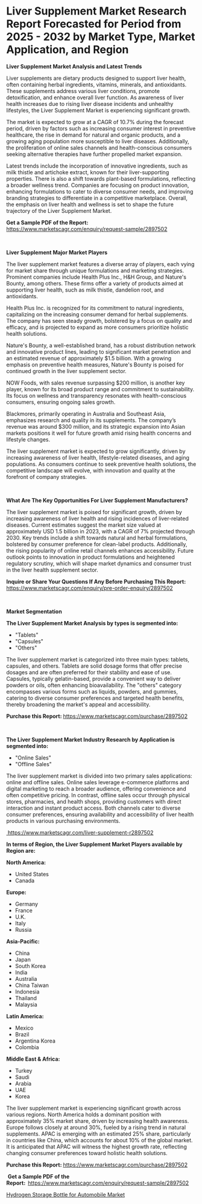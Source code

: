 <p><h1>Liver Supplement Market Research Report Forecasted for Period from 2025 -  2032 by Market Type, Market Application, and Region</h1></p><p><strong>Liver Supplement Market Analysis and Latest Trends</strong></p>
<p><p>Liver supplements are dietary products designed to support liver health, often containing herbal ingredients, vitamins, minerals, and antioxidants. These supplements address various liver conditions, promote detoxification, and enhance overall liver function. As awareness of liver health increases due to rising liver disease incidents and unhealthy lifestyles, the Liver Supplement Market is experiencing significant growth.</p><p>The market is expected to grow at a CAGR of 10.7% during the forecast period, driven by factors such as increasing consumer interest in preventive healthcare, the rise in demand for natural and organic products, and a growing aging population more susceptible to liver diseases. Additionally, the proliferation of online sales channels and health-conscious consumers seeking alternative therapies have further propelled market expansion.</p><p>Latest trends include the incorporation of innovative ingredients, such as milk thistle and artichoke extract, known for their liver-supporting properties. There is also a shift towards plant-based formulations, reflecting a broader wellness trend. Companies are focusing on product innovation, enhancing formulations to cater to diverse consumer needs, and improving branding strategies to differentiate in a competitive marketplace. Overall, the emphasis on liver health and wellness is set to shape the future trajectory of the Liver Supplement Market.</p></p>
<p><strong>Get a Sample PDF of the Report:&nbsp;</strong> <a href="https://www.marketscagr.com/enquiry/request-sample/2897502?utm_campaign=3192&utm_medium=2&utm_source=Github&utm_content=ia&utm_term=15032025&utm_id=liver-supplement">https://www.marketscagr.com/enquiry/request-sample/2897502</a></p>
<p>&nbsp;</p>
<p><strong>Liver Supplement Major Market Players</strong></p>
<p><p>The liver supplement market features a diverse array of players, each vying for market share through unique formulations and marketing strategies. Prominent companies include Health Plus Inc., H&H Group, and Nature's Bounty, among others. These firms offer a variety of products aimed at supporting liver health, such as milk thistle, dandelion root, and antioxidants.</p><p>Health Plus Inc. is recognized for its commitment to natural ingredients, capitalizing on the increasing consumer demand for herbal supplements. The company has seen steady growth, bolstered by a focus on quality and efficacy, and is projected to expand as more consumers prioritize holistic health solutions.</p><p>Nature's Bounty, a well-established brand, has a robust distribution network and innovative product lines, leading to significant market penetration and an estimated revenue of approximately $1.5 billion. With a growing emphasis on preventive health measures, Nature's Bounty is poised for continued growth in the liver supplement sector.</p><p>NOW Foods, with sales revenue surpassing $200 million, is another key player, known for its broad product range and commitment to sustainability. Its focus on wellness and transparency resonates with health-conscious consumers, ensuring ongoing sales growth.</p><p>Blackmores, primarily operating in Australia and Southeast Asia, emphasizes research and quality in its supplements. The company’s revenue was around $300 million, and its strategic expansion into Asian markets positions it well for future growth amid rising health concerns and lifestyle changes.</p><p>The liver supplement market is expected to grow significantly, driven by increasing awareness of liver health, lifestyle-related diseases, and aging populations. As consumers continue to seek preventive health solutions, the competitive landscape will evolve, with innovation and quality at the forefront of company strategies.</p></p>
<p>&nbsp;</p>
<p><strong>What Are The Key Opportunities For Liver Supplement Manufacturers?</strong></p>
<p><p>The liver supplement market is poised for significant growth, driven by increasing awareness of liver health and rising incidences of liver-related diseases. Current estimates suggest the market size valued at approximately USD 1.5 billion in 2023, with a CAGR of 7% projected through 2030. Key trends include a shift towards natural and herbal formulations, bolstered by consumer preference for clean-label products. Additionally, the rising popularity of online retail channels enhances accessibility. Future outlook points to innovation in product formulations and heightened regulatory scrutiny, which will shape market dynamics and consumer trust in the liver health supplement sector.</p></p>
<p><strong>Inquire or Share Your Questions If Any Before Purchasing This Report:</strong> <a href="https://www.marketscagr.com/enquiry/pre-order-enquiry/2897502?utm_campaign=3192&utm_medium=2&utm_source=Github&utm_content=ia&utm_term=15032025&utm_id=liver-supplement">https://www.marketscagr.com/enquiry/pre-order-enquiry/2897502</a></p>
<p>&nbsp;</p>
<p><strong>Market Segmentation</strong></p>
<p><strong>The Liver Supplement Market Analysis by types is segmented into:</strong></p>
<p><ul><li>"Tablets"</li><li>"Capsules"</li><li>"Others"</li></ul></p>
<p><p>The liver supplement market is categorized into three main types: tablets, capsules, and others. Tablets are solid dosage forms that offer precise dosages and are often preferred for their stability and ease of use. Capsules, typically gelatin-based, provide a convenient way to deliver powders or oils, often enhancing bioavailability. The "others" category encompasses various forms such as liquids, powders, and gummies, catering to diverse consumer preferences and targeted health benefits, thereby broadening the market's appeal and accessibility.</p></p>
<p><strong>Purchase this Report:&nbsp;</strong><a href="https://www.marketscagr.com/purchase/2897502?utm_campaign=3192&utm_medium=2&utm_source=Github&utm_content=ia&utm_term=15032025&utm_id=liver-supplement">https://www.marketscagr.com/purchase/2897502</a></p>
<p>&nbsp;</p>
<p><strong>The Liver Supplement Market Industry Research by Application is segmented into:</strong></p>
<p><ul><li>"Online Sales"</li><li>"Offline Sales"</li></ul></p>
<p><p>The liver supplement market is divided into two primary sales applications: online and offline sales. Online sales leverage e-commerce platforms and digital marketing to reach a broader audience, offering convenience and often competitive pricing. In contrast, offline sales occur through physical stores, pharmacies, and health shops, providing customers with direct interaction and instant product access. Both channels cater to diverse consumer preferences, ensuring availability and accessibility of liver health products in various purchasing environments.</p></p>
<p><a href="https://www.marketscagr.com/liver-supplement-r2897502?utm_campaign=3192&utm_medium=2&utm_source=Github&utm_content=ia&utm_term=15032025&utm_id=liver-supplement">&nbsp;https://www.marketscagr.com/liver-supplement-r2897502</a></p>
<p><strong>In terms of Region, the Liver Supplement Market Players available by Region are:</strong></p>
<p>
    <p> <strong> North America: </strong>
        <ul>
            <li>United States</li>
            <li>Canada</li>
        </ul>
        </p> 
    <p> <strong> Europe: </strong>
        <ul>
            <li>Germany</li>
            <li>France</li>
            <li>U.K.</li>
            <li>Italy</li>
            <li>Russia</li>
        </ul>
        </p> 
    <p> <strong> Asia-Pacific: </strong>
        <ul>
            <li>China</li>
            <li>Japan</li>
            <li>South Korea</li>
            <li>India</li>
            <li>Australia</li>
            <li>China Taiwan</li>
            <li>Indonesia</li>
            <li>Thailand</li>
            <li>Malaysia</li>
        </ul>
        </p> 
    <p> <strong> Latin America: </strong>
        <ul>
            <li>Mexico</li>
            <li>Brazil</li>
            <li>Argentina Korea</li>
            <li>Colombia</li>
        </ul>
        </p> 
    <p> <strong> Middle East & Africa: </strong>
        <ul>
            <li>Turkey</li>
            <li>Saudi</li>
            <li>Arabia</li>
            <li>UAE</li>
            <li>Korea</li>
        </ul>
    </p>
    </p>
<p><p>The liver supplement market is experiencing significant growth across various regions. North America holds a dominant position with approximately 35% market share, driven by increasing health awareness. Europe follows closely at around 30%, fueled by a rising trend in natural supplements. APAC is emerging with an estimated 25% share, particularly in countries like China, which accounts for about 10% of the global market. It is anticipated that APAC will witness the highest growth rate, reflecting changing consumer preferences toward holistic health solutions.</p></p>
<p><strong>Purchase this Report: </strong><a href="https://www.marketscagr.com/purchase/2897502?utm_campaign=3192&utm_medium=2&utm_source=Github&utm_content=ia&utm_term=15032025&utm_id=liver-supplement">https://www.marketscagr.com/purchase/2897502</a></p>
<p>&nbsp;<strong>Get a Sample PDF of the Report:&nbsp;&nbsp;</strong><a href="https://www.marketscagr.com/enquiry/request-sample/2897502?utm_campaign=3192&utm_medium=2&utm_source=Github&utm_content=ia&utm_term=15032025&utm_id=liver-supplement">https://www.marketscagr.com/enquiry/request-sample/2897502</a></p>
<p><strong></strong></p>
<p><p><a href="https://github.com/lynlynyusay/Market-Research-Report-List-1/blob/main/hydrogen-storage-bottle-for-automobile-market.md?utm_campaign=3192&utm_medium=2&utm_source=Github&utm_content=ia&utm_term=15032025&utm_id=liver-supplement">Hydrogen Storage Bottle for Automobile Market</a></p></p>